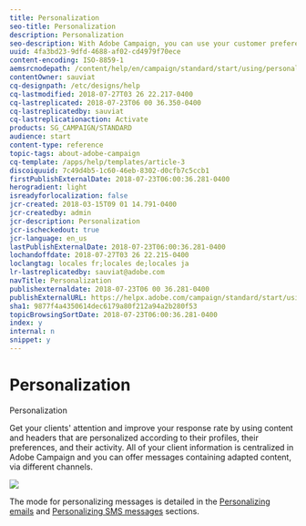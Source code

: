 ```yaml
---
title: Personalization
seo-title: Personalization
description: Personalization
seo-description: With Adobe Campaign, you can use your customer preferences and data to create personalized campaigns via email, SMS, push notification, or direct mail.
uuid: 4fa3bd23-9dfd-4688-af02-cd4979f70ece
content-encoding: ISO-8859-1
aemsrcnodepath: /content/help/en/campaign/standard/start/using/personalization
contentOwner: sauviat
cq-designpath: /etc/designs/help
cq-lastmodified: 2018-07-27T03 26 22.217-0400
cq-lastreplicated: 2018-07-23T06 00 36.350-0400
cq-lastreplicatedby: sauviat
cq-lastreplicationaction: Activate
products: SG_CAMPAIGN/STANDARD
audience: start
content-type: reference
topic-tags: about-adobe-campaign
cq-template: /apps/help/templates/article-3
discoiquuid: 7c49d4b5-1c60-46eb-8302-d0cfb7c5ccb1
firstPublishExternalDate: 2018-07-23T06:00:36.281-0400
herogradient: light
isreadyforlocalization: false
jcr-created: 2018-03-15T09 01 14.791-0400
jcr-createdby: admin
jcr-description: Personalization
jcr-ischeckedout: true
jcr-language: en_us
lastPublishExternalDate: 2018-07-23T06:00:36.281-0400
lochandoffdate: 2018-07-27T03 26 22.215-0400
loclangtag: locales fr;locales de;locales ja
lr-lastreplicatedby: sauviat@adobe.com
navTitle: Personalization
publishexternaldate: 2018-07-23T06 00 36.281-0400
publishExternalURL: https://helpx.adobe.com/campaign/standard/start/using/personalization.html
sha1: 9877f4a4350614dec6179a80f212a94a2b280f53
topicBrowsingSortDate: 2018-07-23T06:00:36.281-0400
index: y
internal: n
snippet: y
---
```


# Personalization

Personalization

Get your clients' attention and improve your response rate by using content and headers that are personalized according to their profiles, their preferences, and their activity. All of your client information is centralized in Adobe Campaign and you can offer messages containing adapted content, via different channels.

![](assets/delivery_content_24.png)

The mode for personalizing messages is detailed in the [Personalizing emails](../../designing/using/inserting-a-personalization-field.md) and [Personalizing SMS messages](../../channels/using/personalizing-sms-messages.md) sections.
